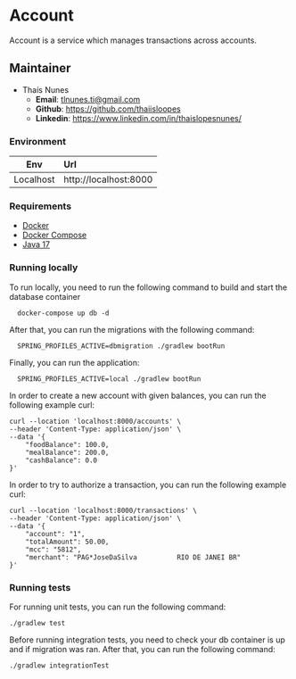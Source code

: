 # Account

Account is a service which manages transactions across accounts.

## Maintainer
- Thaís Nunes
  - **Email**: <tlnunes.ti@gmail.com>
  - **Github**: <https://github.com/thaiisloopes>
  - **Linkedin**: <https://www.linkedin.com/in/thaislopesnunes/>

### Environment
| Env           | Url                   |
|---------------|:----------------------|
| Localhost     | http://localhost:8000 |

### Requirements
* [Docker](https://docs.docker.com/get-started/get-docker/)
* [Docker Compose](https://docs.docker.com/compose/install/)
* [Java 17](https://www.oracle.com/java/technologies/javase/jdk17-archive-downloads.html)

### Running locally
To run locally, you need to run the following command to build and start the database container

```shell
  docker-compose up db -d
```

After that, you can run the migrations with the following command:
```shell
  SPRING_PROFILES_ACTIVE=dbmigration ./gradlew bootRun
```

Finally, you can run the application:
```shell
  SPRING_PROFILES_ACTIVE=local ./gradlew bootRun
```

In order to create a new account with given balances, you can run the following example curl:
```shell
curl --location 'localhost:8000/accounts' \
--header 'Content-Type: application/json' \
--data '{
	"foodBalance": 100.0,
    "mealBalance": 200.0,
    "cashBalance": 0.0
}'
```

In order to try to authorize a transaction, you can run the following example curl:
```shell
curl --location 'localhost:8000/transactions' \
--header 'Content-Type: application/json' \
--data '{
	"account": "1",
	"totalAmount": 50.00,
	"mcc": "5812",
	"merchant": "PAG*JoseDaSilva          RIO DE JANEI BR"
}'
```

### Running tests

For running unit tests, you can run the following command: 
```shell
./gradlew test
```

Before running integration tests, you need to check your db container is up and if migration was ran.
After that, you can run the following command:
```shell
./gradlew integrationTest
```

